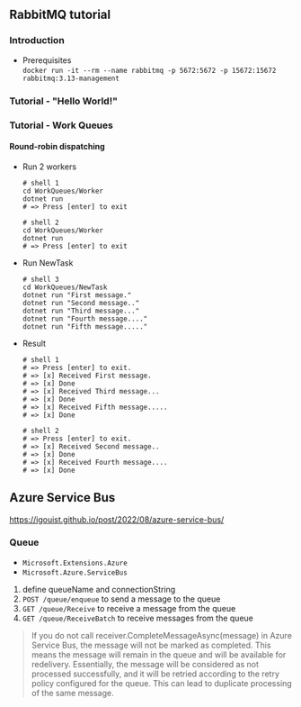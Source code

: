 ﻿## RabbitMQ tutorial
### Introduction
- Prerequisites  
  `docker run -it --rm --name rabbitmq -p 5672:5672 -p 15672:15672 rabbitmq:3.13-management`
### Tutorial - "Hello World!"
### Tutorial - Work Queues
#### Round-robin dispatching
- Run 2 workers
  ```shell
  # shell 1
  cd WorkQueues/Worker
  dotnet run
  # => Press [enter] to exit
  ```
  ```shell
  # shell 2
  cd WorkQueues/Worker
  dotnet run
  # => Press [enter] to exit
  ```
- Run NewTask
  ```shell
  # shell 3
  cd WorkQueues/NewTask
  dotnet run "First message."
  dotnet run "Second message.."
  dotnet run "Third message..."
  dotnet run "Fourth message...."
  dotnet run "Fifth message....."
  ```
- Result
  ```shell
  # shell 1
  # => Press [enter] to exit.
  # => [x] Received First message.
  # => [x] Done
  # => [x] Received Third message...
  # => [x] Done
  # => [x] Received Fifth message.....
  # => [x] Done
  ```
  ```shell
  # shell 2
  # => Press [enter] to exit.
  # => [x] Received Second message..
  # => [x] Done
  # => [x] Received Fourth message....
  # => [x] Done
  ```
  
## Azure Service Bus
https://igouist.github.io/post/2022/08/azure-service-bus/

### Queue
- `Microsoft.Extensions.Azure`
- `Microsoft.Azure.ServiceBus`
1. define queueName and connectionString
2. `POST /queue/enqueue` to send a message to the queue
3. `GET /queue/Receive` to receive a message from the queue
4. `GET /queue/ReceiveBatch` to receive messages from the queue

> If you do not call receiver.CompleteMessageAsync(message) in Azure Service Bus, the message will not be marked as completed. This means the message will remain in the queue and will be available for redelivery. Essentially, the message will be considered as not processed successfully, and it will be retried according to the retry policy configured for the queue. This can lead to duplicate processing of the same message.
